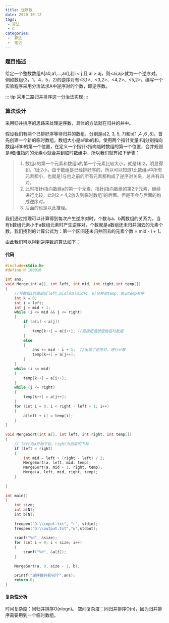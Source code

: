```yaml
---
title: 逆序数
date: 2020-10-12
tags:
 - 算法
 - C
categories:
 -  算法
 -  笔记
---
```



### 题目描述
给定一个整数数组A[a0,a1,...,an],若i < j 且 ai > aj，则<ai,aj>就为一个逆序对。例如数组{3，1，4，5，2}的逆序对有<3,1>、<3,2>、<4,2>、<5,2>。编写一个实验程序采用分治法求A中逆序对的个数，即逆序数。

::: tip
采用二路归并排序这一分治法实现
:::

### 算法设计
采用归并排序的思路来处理逆序数，具体的方法就在归并的并中。  

假设我们有两个已排好序等待归并的数组，分别是a[2, 3, 5, 7]和b[1 ,4 ,6 ,8]。首先创建一个新的临时数组，数组大小是a和b的和，使用两个指针变量i和j分别指向数组a和b的第一个位置，在定义一个指针k指向临时数组的第一个位置，合并规则是i和j谁指向的元素小就合并到临时数组中，所以我们就有如下步骤：
> 1. 数组a的第一个元素和数组b的第一个元素比较大小，就是1和2，明显得到，1比2小，由于数组是已经排好序的，所以可以知道1比数组a中所有元素都小，也就是1与他之前的所有元素都构成了逆序对关系，总共有四对。
> 2. 此时指针i指向数组a的第一个元素，指针j指向数组的第2个元素，继续进行比较，此时2 < 4,2放入到临时数组1的后面。但是不会与后面的构成逆序对。
> 3. 后面的也是以此推理。

我们通过推理可以计算得到每次产生逆序对时，个数与a、b两数组的关系为，当有b数组元素小于a数组元素时产生逆序对，个数就是a数组还未归并回去的元素个数，我们找到的计算公式为：第一个区间还未归并回去的元素个数 = mid - i + 1。  

由此我们可以得到逆序数的算法如下：

#### 代码
```c
#include<stdio.h> 
#define N 100010

int ans;
void Merge(int a[], int left, int mid, int right,int temp[])
{
	//将数组a的局部a[left,mid]和a[mid+1，e]合并到temp，保证temp有序
	int k = 0;
	int i = left;
	int j = mid + 1;
	while (i <= mid && j <= right)
	{
		if (a[i] < a[j])
		{
			temp[k++] = a[i++]; //直接把值赋值给临时数组
		}
		else
		{
			ans += mid - i + 1;  //出现了逆序对，进行计数
			temp[k++] = a[j++];
		}
	}
	while (i <= mid)
	{
		temp[k++] = a[i++];
	}
	while (j <= right)
	{
		temp[k++] = a[j++];
	}
	for (int i = 0; i < right - left + 1; i++)
	{
		a[left + i] = temp[i];
	}
}
 
void MergeSort(int a[], int left, int right, int temp[])
{
	// left为a开始下标，right为结束的下标
	if (left < right)
	{
		int mid = left + (right - left) / 2;
		MergeSort(a, left, mid, temp);
		MergeSort(a, mid + 1, right, temp);
		Merge(a, left, mid, right, temp);
	}
	
}
 
int main()
{
	int size;
	int a[N];
	int b[N];
	
	freopen("D:\\input.txt", "r", stdin);           
	freopen("D:\\output.txt","w",stdout); 
	
	scanf("%d", &size);
	for (int i = 0; i < size; i++)
	{
		scanf("%d", &a[i]);
	}
	
	MergeSort(a, 0, size - 1, b);

	printf("逆序数共有%d个",ans);
	return 0;
}
```

#### 复杂性分析
时间复杂度：同归并排序O(nlogn)。
空间复杂度：同归并排序O(n)，因为归并排序需要用到一个临时数组。
